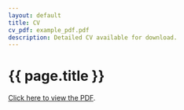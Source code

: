 ```yaml
---
layout: default
title: CV
cv_pdf: example_pdf.pdf
description: Detailed CV available for download.
---
```


<!-- Page-specific content -->
<div class="container mt-5" role="main">
  <h1>{{ page.title }}</h1>
  <p>
    <a href="fadifarook.github.io/assets/pdf/example_pdf.pdf" target="_blank">Click here to view the PDF</a>.
  </p>
</div>

<!-- JavaScript to automatically open the PDF -->
<script>
    window.onload = function() {
        var pdfUrl = "fadifarook.github.io/assets/pdf/example_pdf.pdf";
        window.open(pdfUrl, '_blank');
    };
</script>
